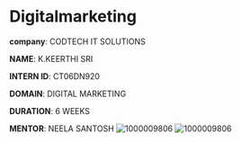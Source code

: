 # Digitalmarketing

**company**: CODTECH IT SOLUTIONS

**NAME**: K.KEERTHI SRI

**INTERN ID**: CT06DN920

**DOMAIN**: DIGITAL MARKETING 

**DURATION**: 6 WEEKS 

**MENTOR**: NEELA SANTOSH 
![1000009806](https://github.com/user-attachments/assets/f28e7752-30d5-4be6-9ad5-e415618c8cdb)
![1000009806](https://github.com/user-attachments/assets/f28e7752-30d5-4be6-9ad5-e415618c8cdb)


